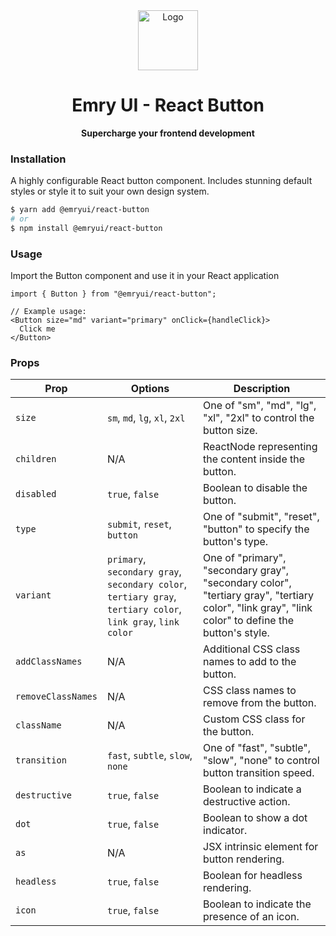 <div align="center">
  <img style="width:96px; height:96px;" width="96" alt="Logo" src="https://user-images.githubusercontent.com/5527769/194703186-1603a72a-b997-4923-9953-da97270eac58.png">
</div>

<div align="center">
  <h1>Emry UI - React Button</h1>
  <p><b>Supercharge your frontend development</b></p>
</div>

### Installation

A highly configurable React button component. Includes stunning default styles or style it to suit your own design system.

```sh
$ yarn add @emryui/react-button
# or
$ npm install @emryui/react-button
```

### Usage

Import the Button component and use it in your React application

```
import { Button } from "@emryui/react-button";

// Example usage:
<Button size="md" variant="primary" onClick={handleClick}>
  Click me
</Button>
```

### Props

| Prop               | Options                                                                                                      | Description                                                                                                                                       |
| ------------------ | ------------------------------------------------------------------------------------------------------------ | ------------------------------------------------------------------------------------------------------------------------------------------------- |
| `size`             | `sm`, `md`, `lg`, `xl`, `2xl`                                                                                | One of "sm", "md", "lg", "xl", "2xl" to control the button size.                                                                                  |
| `children`         | N/A                                                                                                          | ReactNode representing the content inside the button.                                                                                             |
| `disabled`         | `true`, `false`                                                                                              | Boolean to disable the button.                                                                                                                    |
| `type`             | `submit`, `reset`, `button`                                                                                  | One of "submit", "reset", "button" to specify the button's type.                                                                                  |
| `variant`          | `primary`, `secondary gray`, `secondary color`, `tertiary gray`, `tertiary color`, `link gray`, `link color` | One of "primary", "secondary gray", "secondary color", "tertiary gray", "tertiary color", "link gray", "link color" to define the button's style. |
| `addClassNames`    | N/A                                                                                                          | Additional CSS class names to add to the button.                                                                                                  |
| `removeClassNames` | N/A                                                                                                          | CSS class names to remove from the button.                                                                                                        |
| `className`        | N/A                                                                                                          | Custom CSS class for the button.                                                                                                                  |
| `transition`       | `fast`, `subtle`, `slow`, `none`                                                                             | One of "fast", "subtle", "slow", "none" to control button transition speed.                                                                       |
| `destructive`      | `true`, `false`                                                                                              | Boolean to indicate a destructive action.                                                                                                         |
| `dot`              | `true`, `false`                                                                                              | Boolean to show a dot indicator.                                                                                                                  |
| `as`               | N/A                                                                                                          | JSX intrinsic element for button rendering.                                                                                                       |
| `headless`         | `true`, `false`                                                                                              | Boolean for headless rendering.                                                                                                                   |
| `icon`             | `true`, `false`                                                                                              | Boolean to indicate the presence of an icon.                                                                                                      |

